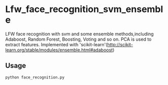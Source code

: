 # Lfw_face_recognition_svm_ensemble
LFW face recognition with svm and some ensemble methods,including Adaboost, Random Forest, Boosting, Voting and so on. PCA is used to extract features. Implemented with 'scikit-learn'(http://scikit-learn.org/stable/modules/ensemble.html#adaboost)


Usage
--------------
```python
python face_recognition.py 
``` 

